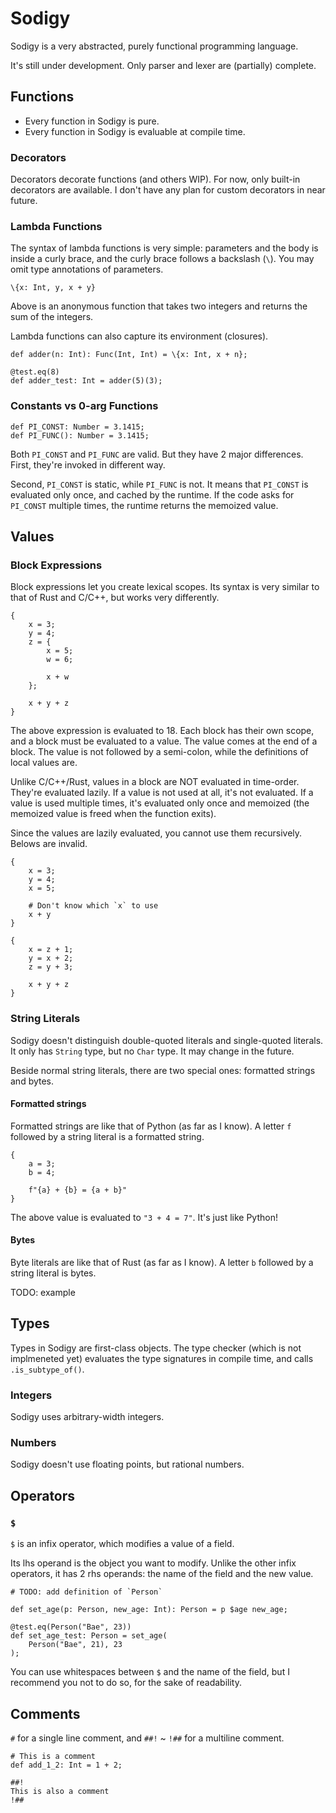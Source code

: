 # Sodigy

Sodigy is a very abstracted, purely functional programming language.

It's still under development. Only parser and lexer are (partially) complete.

## Functions

- Every function in Sodigy is pure.
- Every function in Sodigy is evaluable at compile time.

### Decorators

Decorators decorate functions (and others WIP). For now, only built-in decorators are available. I don't have any plan for custom decorators in near future.

### Lambda Functions

The syntax of lambda functions is very simple: parameters and the body is inside a curly brace, and the curly brace follows a backslash (`\`). You may omit type annotations of parameters.

```
\{x: Int, y, x + y}
```

Above is an anonymous function that takes two integers and returns the sum of the integers.

Lambda functions can also capture its environment (closures).

```
def adder(n: Int): Func(Int, Int) = \{x: Int, x + n};

@test.eq(8)
def adder_test: Int = adder(5)(3);
```

### Constants vs 0-arg Functions

```
def PI_CONST: Number = 3.1415;
def PI_FUNC(): Number = 3.1415;
```

Both `PI_CONST` and `PI_FUNC` are valid. But they have 2 major differences. First, they're invoked in different way.

Second, `PI_CONST` is static, while `PI_FUNC` is not. It means that `PI_CONST` is evaluated only once, and cached by the runtime. If the code asks for `PI_CONST` multiple times, the runtime returns the memoized value.

## Values

### Block Expressions

Block expressions let you create lexical scopes. Its syntax is very similar to that of Rust and C/C++, but works very differently.

```
{
    x = 3;
    y = 4;
    z = {
        x = 5;
        w = 6;

        x + w
    };

    x + y + z
}
```

The above expression is evaluated to 18. Each block has their own scope, and a block must be evaluated to a value. The value comes at the end of a block. The value is not followed by a semi-colon, while the definitions of local values are.

Unlike C/C++/Rust, values in a block are NOT evaluated in time-order. They're evaluated lazily. If a value is not used at all, it's not evaluated. If a value is used multiple times, it's evaluated only once and memoized (the memoized value is freed when the function exits).

Since the values are lazily evaluated, you cannot use them recursively. Belows are invalid.

```
{
    x = 3;
    y = 4;
    x = 5;

    # Don't know which `x` to use
    x + y
}
```

```
{
    x = z + 1;
    y = x + 2;
    z = y + 3;

    x + y + z
}
```

### String Literals

Sodigy doesn't distinguish double-quoted literals and single-quoted literals. It only has `String` type, but no `Char` type. It may change in the future.

Beside normal string literals, there are two special ones: formatted strings and bytes.

#### Formatted strings

Formatted strings are like that of Python (as far as I know). A letter `f` followed by a string literal is a formatted string.

```
{
    a = 3;
    b = 4;

    f"{a} + {b} = {a + b}"
}
```

The above value is evaluated to `"3 + 4 = 7"`. It's just like Python!

#### Bytes

Byte literals are like that of Rust (as far as I know). A letter `b` followed by a string literal is bytes.

TODO: example

## Types

Types in Sodigy are first-class objects. The type checker (which is not implmeneted yet) evaluates the type signatures in compile time, and calls `.is_subtype_of()`.

### Integers

Sodigy uses arbitrary-width integers.

### Numbers

Sodigy doesn't use floating points, but rational numbers.

## Operators

### `$`

`$` is an infix operator, which modifies a value of a field.

Its lhs operand is the object you want to modify. Unlike the other infix operators, it has 2 rhs operands: the name of the field and the new value.

```
# TODO: add definition of `Person`

def set_age(p: Person, new_age: Int): Person = p $age new_age;

@test.eq(Person("Bae", 23))
def set_age_test: Person = set_age(
    Person("Bae", 21), 23
);
```

You can use whitespaces between `$` and the name of the field, but I recommend you not to do so, for the sake of readability.

## Comments

`#` for a single line comment, and `##!` \~ `!##` for a multiline comment.

```
# This is a comment
def add_1_2: Int = 1 + 2;

##!
This is also a comment
!##
```
